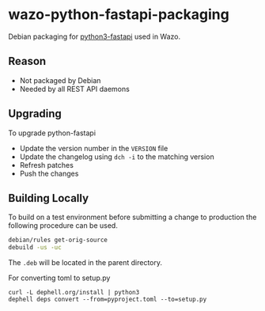 # wazo-python-fastapi-packaging

Debian packaging for [python3-fastapi](https://github.com/tiangolo/fastapi/) used in Wazo.

## Reason

* Not packaged by Debian
* Needed by all REST API daemons

## Upgrading

To upgrade python-fastapi

* Update the version number in the `VERSION` file
* Update the changelog using `dch -i` to the matching version
* Refresh patches
* Push the changes

## Building Locally

To build on a test environment before submitting a change to production the following procedure can be used.

```sh
debian/rules get-orig-source
debuild -us -uc
```
The `.deb` will be located in the parent directory.

For converting toml to setup.py

    curl -L dephell.org/install | python3
    dephell deps convert --from=pyproject.toml --to=setup.py
